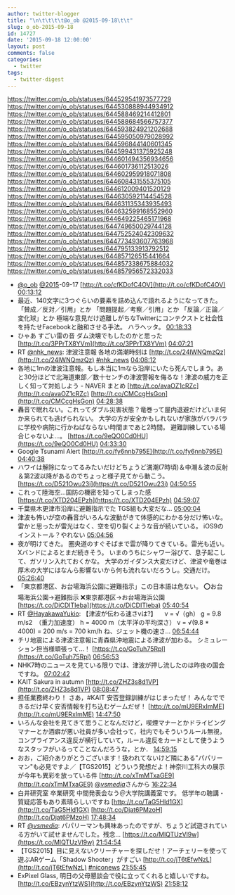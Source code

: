 ```yaml
---
author: twitter-blogger
title: "\n\t\t\t\t@o_ob @2015-09-18\t\t"
slug: o_ob-2015-09-18
id: 14727
date: '2015-09-18 12:00:00'
layout: post
comments: false
categories:
  - twitter
tags:
  - twitter-digest
---
```


https://twitter.com/o_ob/statuses/644529541973577729 https://twitter.com/o_ob/statuses/644530888944934912 https://twitter.com/o_ob/statuses/644588469214412801 https://twitter.com/o_ob/statuses/644588684566757377 https://twitter.com/o_ob/statuses/644593824921202688 https://twitter.com/o_ob/statuses/644595050979028992 https://twitter.com/o_ob/statuses/644596844140601345 https://twitter.com/o_ob/statuses/644599431375925248 https://twitter.com/o_ob/statuses/644601494356934656 https://twitter.com/o_ob/statuses/644601736112513026 https://twitter.com/o_ob/statuses/644602959918071808 https://twitter.com/o_ob/statuses/644608431555375105 https://twitter.com/o_ob/statuses/644612009401520129 https://twitter.com/o_ob/statuses/644630592114454528 https://twitter.com/o_ob/statuses/644631135343935493 https://twitter.com/o_ob/statuses/644632599168552960 https://twitter.com/o_ob/statuses/644649225465171968 https://twitter.com/o_ob/statuses/644749650029744128 https://twitter.com/o_ob/statuses/644752524042309632 https://twitter.com/o_ob/statuses/644773493607763968 https://twitter.com/o_ob/statuses/644795133913792512 https://twitter.com/o_ob/statuses/644857126515441664 https://twitter.com/o_ob/statuses/644857338675884032 https://twitter.com/o_ob/statuses/644857956572332033  

*   [@o_ob](https://twitter.com/o_ob) [@2015](https://twitter.com/2015)-09-17 [http://t.co/cfKDofC4OV](http://t.co/cfKDofC4OV) [00:13:12](https://twitter.com/o_ob/statuses/644529541973577729)
*   最近、140文字に3つぐらいの要素を詰め込んで語れるようになってきた。 「賛成／反対／引用」とか 「問題提起／考察／引用」とか 「反論／正論／変化球」とか 極端な意見だけ遊離しがちなTwitterにコンテクストと社会性を持たせFacebookと融和させる手法。 ハラヘッタ。 [00:18:33](https://twitter.com/o_ob/statuses/644530888944934912)
*   ひゃあ すごい雷の音 ダム決壊でもしたのかと思った [http://t.co/3PPrTX8YVm](http://t.co/3PPrTX8YVm) [04:07:21](https://twitter.com/o_ob/statuses/644588469214412801)
*   RT [@nhk_news](https://twitter.com/nhk_news): 津波注意報 各地の満潮時刻は [http://t.co/24lWNQmzQz](http://t.co/24lWNQmzQz) [#nhk_news](https://twitter.com/search?q=%23nhk_news&src=hash) [04:08:12](https://twitter.com/o_ob/statuses/644588684566757377)
*   各地に1mの津波注意報。もし本当に1mなら沿岸にいたら死んでしまう。あと30分ほどで北海道東部／数十センチの津波警報を侮るな！津波の威力を正しく知って対処しよう - NAVER まとめ [http://t.co/avaOZ1cRZc](http://t.co/avaOZ1cRZc) [http://t.co/CMCcgHsGon](http://t.co/CMCcgHsGon) [04:28:38](https://twitter.com/o_ob/statuses/644593824921202688)
*   轟音で眠れない。これってダブル災害状態？竜巻って屋内退避だけどいま何か来られても逃げられない。 大学の方が安全かもしれないが家族がバラバラに学校や病院に行かねばならない時間まであと2時間。 避難訓練している場合じゃないよ...。 [https://t.co/9eQO0Cd0HU](https://t.co/9eQO0Cd0HU) [04:33:30](https://twitter.com/o_ob/statuses/644595050979028992)
*   Google Tsunami Alert [http://t.co/fy6nnb795E](http://t.co/fy6nnb795E) [04:40:38](https://twitter.com/o_ob/statuses/644596844140601345)
*   ハワイは解除になってるみたいだけどちょうど満潮(7時頃)＆中潮＆波の反射＆第2波以降があるのでちょっと様子見てから動こう。 [https://t.co/D521Owu23i](https://t.co/D521Owu23i) [04:50:55](https://twitter.com/o_ob/statuses/644599431375925248)
*   これって陸海空...国防の機密を知ってしまった感 [https://t.co/XTD204EPzh](https://t.co/XTD204EPzh) [04:59:07](https://twitter.com/o_ob/statuses/644601494356934656)
*   千葉県木更津市沿岸に避難指示でた TGS組も大変だな... [05:00:04](https://twitter.com/o_ob/statuses/644601736112513026)
*   津波も怖いが空の轟音がいろんな波動がきて体感的にわかる分だけ怖いな。 雷かと思ったが雷光はなく、空を切り裂くような音が続いている。 iOS9のインストール？やれない [05:04:56](https://twitter.com/o_ob/statuses/644602959918071808)
*   夜が明けてきた。 圏央道のすぐそばまで雲が降りてきている。雷光も近い。 Xバンドによるとまだ続きそう。 いまのうちにシャワー浴びて、息子起こして、ガソリン入れておくかな。 大学のガイダンス大変だけど、津波や竜巻は厚木の大学にはなんら影響ないから何も流れないだろうし。交通だけ。 [05:26:40](https://twitter.com/o_ob/statuses/644608431555375105)
*   「東京都港区、お台場海浜公園に避難指示」この日本語は危ない。 ⭕️お台場海浜公園→避難指示 ❌東京都港区→お台場海浜公園 [https://t.co/DiCDITIeba](https://t.co/DiCDITIeba) [05:40:54](https://twitter.com/o_ob/statuses/644612009401520129)
*   RT [@HayakawaYukio](https://twitter.com/HayakawaYukio): 【津波が伝わる速さvは?】 　v = √（gh） g = 9.8 m/s2　（重力加速度） h = 4000 m（太平洋の平均深さ） v = √(9.8 * 4000) = 200 m/s = 700 km/h ね、ジェット機の速さ… [06:54:44](https://twitter.com/o_ob/statuses/644630592114454528)
*   チリ地震による津波注意報に青森県沖地震による津波が加わる。 シミュレーション担当様頑張って...！ [https://t.co/GoTuh75Rpl](https://t.co/GoTuh75Rpl) [06:56:53](https://twitter.com/o_ob/statuses/644631135343935493)
*   NHK7時のニュースを見ている限りでは、津波が押し流したのは昨夜の国会ですね。 [07:02:42](https://twitter.com/o_ob/statuses/644632599168552960)
*   KAIT Sakura in autumn [http://t.co/ZHZ3s8d1VP](http://t.co/ZHZ3s8d1VP) [08:08:47](https://twitter.com/o_ob/statuses/644649225465171968)
*   担任業務終わり！ さあ，#KAIT 安否登録訓練がはじまったぜ！ みんなでできるだけ早く安否情報を打ち込むゲームだぜ！ [http://t.co/mU9ERxImME](http://t.co/mU9ERxImME) [14:47:50](https://twitter.com/o_ob/statuses/644749650029744128)
*   いろんな会社を見てきて思うことなんだけど，喫煙マナーとかドライビングマナーとか酒癖が悪い社員が多い会社って，社内でもそういうルール無視，コンプライアンス違反が横行していて，ルール違反をカードとして使うようなスタッフがいるってことなんだろうな，とか． [14:59:15](https://twitter.com/o_ob/statuses/644752524042309632)
*   おお，ご紹介ありがとうございます！扱われてないけど隣にある"パパリーマン"も必見ですよ／【TGS2015】どういう発想だよ！神奈川工科大の展示が今年も異彩を放っている件 [http://t.co/xTmMTxaGE9](http://t.co/xTmMTxaGE9) [@_vsmedia_](https://twitter.com/_vsmedia_)さんから [16:22:34](https://twitter.com/o_ob/statuses/644773493607763968)
*   白井研究室 卒業研究 中間発表会なう＠大学院講義室です。 低学年の聴講・質疑応答もあり素晴らしいですね [http://t.co/TaG5Hld1GX](http://t.co/TaG5Hld1GX) [http://t.co/Djat6PMzoH](http://t.co/Djat6PMzoH) [17:48:34](https://twitter.com/o_ob/statuses/644795133913792512)
*   RT [@_vsmedia_](https://twitter.com/_vsmedia_): パパリーマンも興味あったのですが、ちょうど試遊されている方がいて試せませんでした。残念… [https://t.co/MlQTUzVl9w](https://t.co/MlQTUzVl9w) [21:54:54](https://twitter.com/o_ob/statuses/644857126515441664)
*   【TGS2015】目に見えないクリーチャーを探しだせ！アーチェリーを使って遊ぶARゲーム「Shadow Shooter」がすごい [http://t.co/jT6tEfwNzL](http://t.co/jT6tEfwNzL) [#niconews](https://twitter.com/search?q=%23niconews&src=hash) [21:55:45](https://twitter.com/o_ob/statuses/644857338675884032)
*   ExPixel Glass, 明日の父母懇談会で役に立ってくれると嬉しいですね。 [http://t.co/EBzynYtzWS](http://t.co/EBzynYtzWS) [21:58:12](https://twitter.com/o_ob/statuses/644857956572332033)
